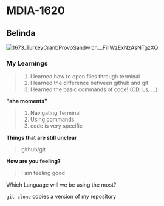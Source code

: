 # MDIA-1620
## Belinda

![1673_TurkeyCranbProvoSandwich__FillWzExNzAsNTgzXQ](https://github.com/user-attachments/assets/da2a77ac-4032-469c-8bdb-c868e2e37056)

### My Learnings
>1. I learned how to open files through terminal
>2. I learned the difference between github and git
>3. I learned the basic commands of code! (CD, Ls, ...)

**"aha moments"**
>1. Navigating Terminal
>2. Using commands
>3. code is very specific

**Things that are still unclear**
>github/git

**How are you feeling?**
>I am feeling good

Which Language will we be using the most?

`git clone` copies a version of my repository
